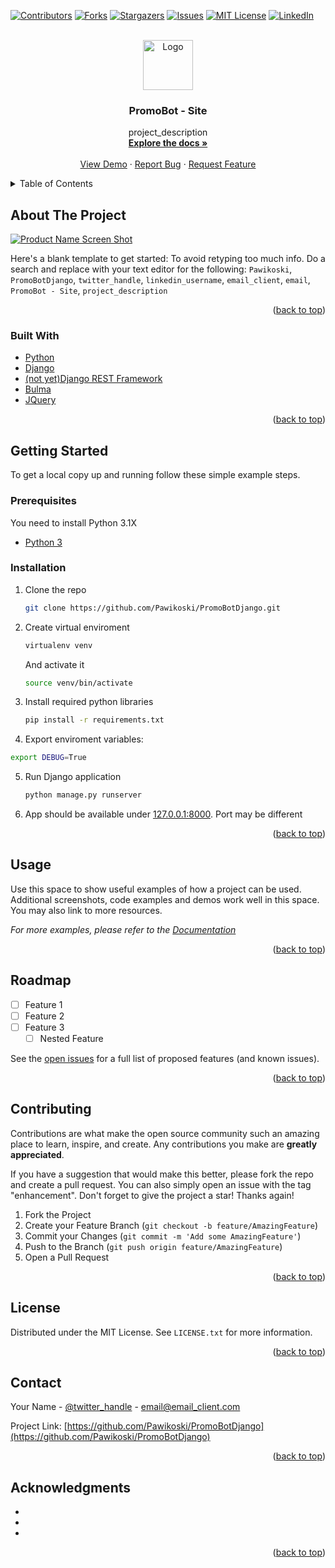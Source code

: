 <div id="top"></div>
<!--
*** Thanks for checking out the Best-README-Template. If you have a suggestion
*** that would make this better, please fork the repo and create a pull request
*** or simply open an issue with the tag "enhancement".
*** Don't forget to give the project a star!
*** Thanks again! Now go create something AMAZING! :D
-->



<!-- PROJECT SHIELDS -->
<!--
*** I'm using markdown "reference style" links for readability.
*** Reference links are enclosed in brackets [ ] instead of parentheses ( ).
*** See the bottom of this document for the declaration of the reference variables
*** for contributors-url, forks-url, etc. This is an optional, concise syntax you may use.
*** https://www.markdownguide.org/basic-syntax/#reference-style-links
-->
[![Contributors][contributors-shield]][contributors-url]
[![Forks][forks-shield]][forks-url]
[![Stargazers][stars-shield]][stars-url]
[![Issues][issues-shield]][issues-url]
[![MIT License][license-shield]][license-url]
[![LinkedIn][linkedin-shield]][linkedin-url]



<!-- PROJECT LOGO -->
<br />
<div align="center">
  <a href="https://github.com/Pawikoski/PromoBotDjango">
    <img src="images/logo.png" alt="Logo" width="80" height="80">
  </a>

<h3 align="center">PromoBot - Site</h3>

  <p align="center">
    project_description
    <br />
    <a href="https://github.com/Pawikoski/PromoBotDjango"><strong>Explore the docs »</strong></a>
    <br />
    <br />
    <a href="https://github.com/Pawikoski/PromoBotDjango">View Demo</a>
    ·
    <a href="https://github.com/Pawikoski/PromoBotDjango/issues">Report Bug</a>
    ·
    <a href="https://github.com/Pawikoski/PromoBotDjango/issues">Request Feature</a>
  </p>
</div>



<!-- TABLE OF CONTENTS -->
<details>
  <summary>Table of Contents</summary>
  <ol>
    <li>
      <a href="#about-the-project">About The Project</a>
      <ul>
        <li><a href="#built-with">Built With</a></li>
      </ul>
    </li>
    <li>
      <a href="#getting-started">Getting Started</a>
      <ul>
        <li><a href="#prerequisites">Prerequisites</a></li>
        <li><a href="#installation">Installation</a></li>
      </ul>
    </li>
    <li><a href="#usage">Usage</a></li>
    <li><a href="#roadmap">Roadmap</a></li>
    <li><a href="#contributing">Contributing</a></li>
    <li><a href="#license">License</a></li>
    <li><a href="#contact">Contact</a></li>
    <li><a href="#acknowledgments">Acknowledgments</a></li>
  </ol>
</details>



<!-- ABOUT THE PROJECT -->
## About The Project

[![Product Name Screen Shot][product-screenshot]](https://example.com)

Here's a blank template to get started: To avoid retyping too much info. Do a search and replace with your text editor for the following: `Pawikoski`, `PromoBotDjango`, `twitter_handle`, `linkedin_username`, `email_client`, `email`, `PromoBot - Site`, `project_description`

<p align="right">(<a href="#top">back to top</a>)</p>



### Built With

* [Python](https://python.org/)
* [Django](https://www.djangoproject.com/)
* [(not yet)Django REST Framework](https://www.django-rest-framework.org/)
* [Bulma](https://bulma.io/)
* [JQuery](https://jquery.com)

<p align="right">(<a href="#top">back to top</a>)</p>



<!-- GETTING STARTED -->
## Getting Started

To get a local copy up and running follow these simple example steps.

### Prerequisites

You need to install Python 3.1X
* [Python 3](https://python.org)

### Installation

1. Clone the repo
   ```sh
   git clone https://github.com/Pawikoski/PromoBotDjango.git
   ```
2. Create virtual enviroment
   ```sh
   virtualenv venv
   ```
   And activate it
   ```sh
   source venv/bin/activate
   ```
3. Install required python libraries
   ```sh
   pip install -r requirements.txt
   ```
4. Export enviroment variables:
  ```sh
  export DEBUG=True
  ```
5. Run Django application
   ```sh
   python manage.py runserver
   ```
6. App should be available under [127.0.0.1:8000](http://127.0.0.1:8000). Port may be different

<p align="right">(<a href="#top">back to top</a>)</p>



<!-- USAGE EXAMPLES -->
## Usage

Use this space to show useful examples of how a project can be used. Additional screenshots, code examples and demos work well in this space. You may also link to more resources.

_For more examples, please refer to the [Documentation](https://example.com)_

<p align="right">(<a href="#top">back to top</a>)</p>



<!-- ROADMAP -->
## Roadmap

- [ ] Feature 1
- [ ] Feature 2
- [ ] Feature 3
    - [ ] Nested Feature

See the [open issues](https://github.com/Pawikoski/PromoBotDjango/issues) for a full list of proposed features (and known issues).

<p align="right">(<a href="#top">back to top</a>)</p>



<!-- CONTRIBUTING -->
## Contributing

Contributions are what make the open source community such an amazing place to learn, inspire, and create. Any contributions you make are **greatly appreciated**.

If you have a suggestion that would make this better, please fork the repo and create a pull request. You can also simply open an issue with the tag "enhancement".
Don't forget to give the project a star! Thanks again!

1. Fork the Project
2. Create your Feature Branch (`git checkout -b feature/AmazingFeature`)
3. Commit your Changes (`git commit -m 'Add some AmazingFeature'`)
4. Push to the Branch (`git push origin feature/AmazingFeature`)
5. Open a Pull Request

<p align="right">(<a href="#top">back to top</a>)</p>



<!-- LICENSE -->
## License

Distributed under the MIT License. See `LICENSE.txt` for more information.

<p align="right">(<a href="#top">back to top</a>)</p>



<!-- CONTACT -->
## Contact

Your Name - [@twitter_handle](https://twitter.com/twitter_handle) - email@email_client.com

Project Link: [https://github.com/Pawikoski/PromoBotDjango](https://github.com/Pawikoski/PromoBotDjango)

<p align="right">(<a href="#top">back to top</a>)</p>



<!-- ACKNOWLEDGMENTS -->
## Acknowledgments

* []()
* []()
* []()

<p align="right">(<a href="#top">back to top</a>)</p>



<!-- MARKDOWN LINKS & IMAGES -->
<!-- https://www.markdownguide.org/basic-syntax/#reference-style-links -->
[contributors-shield]: https://img.shields.io/github/contributors/Pawikoski/PromoBotDjango.svg?style=for-the-badge
[contributors-url]: https://github.com/Pawikoski/PromoBotDjango/graphs/contributors
[forks-shield]: https://img.shields.io/github/forks/Pawikoski/PromoBotDjango.svg?style=for-the-badge
[forks-url]: https://github.com/Pawikoski/PromoBotDjango/network/members
[stars-shield]: https://img.shields.io/github/stars/Pawikoski/PromoBotDjango.svg?style=for-the-badge
[stars-url]: https://github.com/Pawikoski/PromoBotDjango/stargazers
[issues-shield]: https://img.shields.io/github/issues/Pawikoski/PromoBotDjango.svg?style=for-the-badge
[issues-url]: https://github.com/Pawikoski/PromoBotDjango/issues
[license-shield]: https://img.shields.io/github/license/Pawikoski/PromoBotDjango.svg?style=for-the-badge
[license-url]: https://github.com/Pawikoski/PromoBotDjango/blob/master/LICENSE.txt
[linkedin-shield]: https://img.shields.io/badge/-LinkedIn-black.svg?style=for-the-badge&logo=linkedin&colorB=555
[linkedin-url]: https://linkedin.com/in/linkedin_username
[product-screenshot]: images/screenshot.png
